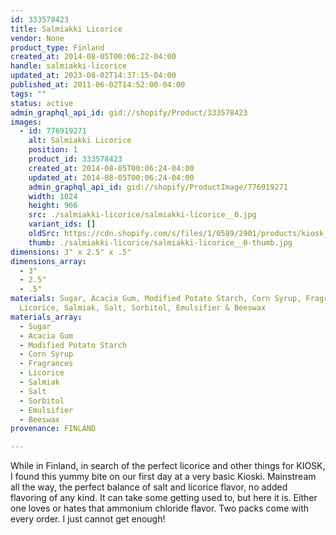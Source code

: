 ```yaml
---
id: 333578423
title: Salmiakki Licorice
vendor: None
product_type: Finland
created_at: 2014-08-05T00:06:22-04:00
handle: salmiakki-licorice
updated_at: 2023-08-02T14:37:15-04:00
published_at: 2011-06-02T14:52:00-04:00
tags: ""
status: active
admin_graphql_api_id: gid://shopify/Product/333578423
images:
  - id: 776919271
    alt: Salmiakki Licorice
    position: 1
    product_id: 333578423
    created_at: 2014-08-05T00:06:24-04:00
    updated_at: 2014-08-05T00:06:24-04:00
    admin_graphql_api_id: gid://shopify/ProductImage/776919271
    width: 1024
    height: 966
    src: ./salmiakki-licorice/salmiakki-licorice__0.jpg
    variant_ids: []
    oldSrc: https://cdn.shopify.com/s/files/1/0589/2901/products/kiosk_fi_SALMIAKKI.jpeg?v=1407211584
    thumb: ./salmiakki-licorice/salmiakki-licorice__0-thumb.jpg
dimensions: 3" x 2.5" x .5"
dimensions_array:
  - 3"
  - 2.5"
  - .5"
materials: Sugar, Acacia Gum, Modified Potato Starch, Corn Syrup, Fragrances,
  Licorice, Salmiak, Salt, Sorbitol, Emulsifier & Beeswax
materials_array:
  - Sugar
  - Acacia Gum
  - Modified Potato Starch
  - Corn Syrup
  - Fragrances
  - Licorice
  - Salmiak
  - Salt
  - Sorbitol
  - Emulsifier
  - Beeswax
provenance: FINLAND

---
```


While in Finland, in search of the perfect licorice and other things for KIOSK, I found this yummy bite on our first day at a very basic Kioski. Mainstream all the way, the perfect balance of salt and licorice flavor, no added flavoring of any kind. It can take some getting used to, but here it is. Either one loves or hates that ammonium chloride flavor. Two packs come with every order. I just cannot get enough!